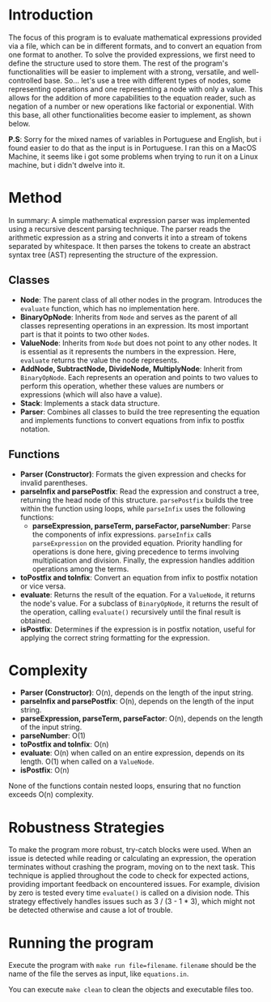 # Introduction
The focus of this program is to evaluate mathematical expressions provided via a file, which can be in different formats, and to convert an equation from one format to another. To solve the provided expressions, we first need to define the structure used to store them. The rest of the program's functionalities will be easier to implement with a strong, versatile, and well-controlled base. So... let's use a tree with different types of nodes, some representing operations and one representing a node with only a value. This allows for the addition of more capabilities to the equation reader, such as negation of a number or new operations like factorial or exponential. With this base, all other functionalities become easier to implement, as shown below.

**P.S**: Sorry for the mixed names of variables in Portuguese and English, but i found easier to do that as the input is in Portuguese. 
I ran this on a MacOS Machine, it seems like i got some problems when trying to run it on a Linux machine, but i didn't dwelve into it.

# Method
In summary: A simple mathematical expression parser was implemented using a recursive descent parsing technique. The parser reads the arithmetic expression as a string and converts it into a stream of tokens separated by whitespace. It then parses the tokens to create an abstract syntax tree (AST) representing the structure of the expression.

## Classes
- **Node**: The parent class of all other nodes in the program. Introduces the `evaluate` function, which has no implementation here.
- **BinaryOpNode**: Inherits from `Node` and serves as the parent of all classes representing operations in an expression. Its most important part is that it points to two other `Node`s.
- **ValueNode**: Inherits from `Node` but does not point to any other nodes. It is essential as it represents the numbers in the expression. Here, `evaluate` returns the value the node represents.
- **AddNode, SubtractNode, DivideNode, MultiplyNode**: Inherit from `BinaryOpNode`. Each represents an operation and points to two values to perform this operation, whether these values are numbers or expressions (which will also have a value).
- **Stack**: Implements a stack data structure.
- **Parser**: Combines all classes to build the tree representing the equation and implements functions to convert equations from infix to postfix notation.

## Functions
- **Parser (Constructor)**: Formats the given expression and checks for invalid parentheses.
- **parseInfix and parsePostfix**: Read the expression and construct a tree, returning the head node of this structure. `parsePostfix` builds the tree within the function using loops, while `parseInfix` uses the following functions:
  - **parseExpression, parseTerm, parseFactor, parseNumber**: Parse the components of infix expressions. `parseInfix` calls `parseExpression` on the provided equation. Priority handling for operations is done here, giving precedence to terms involving multiplication and division. Finally, the expression handles addition operations among the terms.
- **toPostfix and toInfix**: Convert an equation from infix to postfix notation or vice versa.
- **evaluate**: Returns the result of the equation. For a `ValueNode`, it returns the node's value. For a subclass of `BinaryOpNode`, it returns the result of the operation, calling `evaluate()` recursively until the final result is obtained.
- **isPostfix**: Determines if the expression is in postfix notation, useful for applying the correct string formatting for the expression.

# Complexity
- **Parser (Constructor)**: O(n), depends on the length of the input string.
- **parseInfix and parsePostfix**: O(n), depends on the length of the input string.
- **parseExpression, parseTerm, parseFactor**: O(n), depends on the length of the input string.
- **parseNumber**: O(1)
- **toPostfix and toInfix**: O(n)
- **evaluate**: O(n) when called on an entire expression, depends on its length. O(1) when called on a `ValueNode`.
- **isPostfix**: O(n)

None of the functions contain nested loops, ensuring that no function exceeds O(n) complexity.

# Robustness Strategies
To make the program more robust, try-catch blocks were used. When an issue is detected while reading or calculating an expression, the operation terminates without crashing the program, moving on to the next task. This technique is applied throughout the code to check for expected actions, providing important feedback on encountered issues. For example, division by zero is tested every time `evaluate()` is called on a division node. This strategy effectively handles issues such as 3 / (3 - 1 * 3), which might not be detected otherwise and cause a lot of trouble.

# Running the program
Execute the program with `make run file=filename`. `filename` should be the name of the file the serves as input, like `equations.in`.

You can execute `make clean` to clean the objects and executable files too.